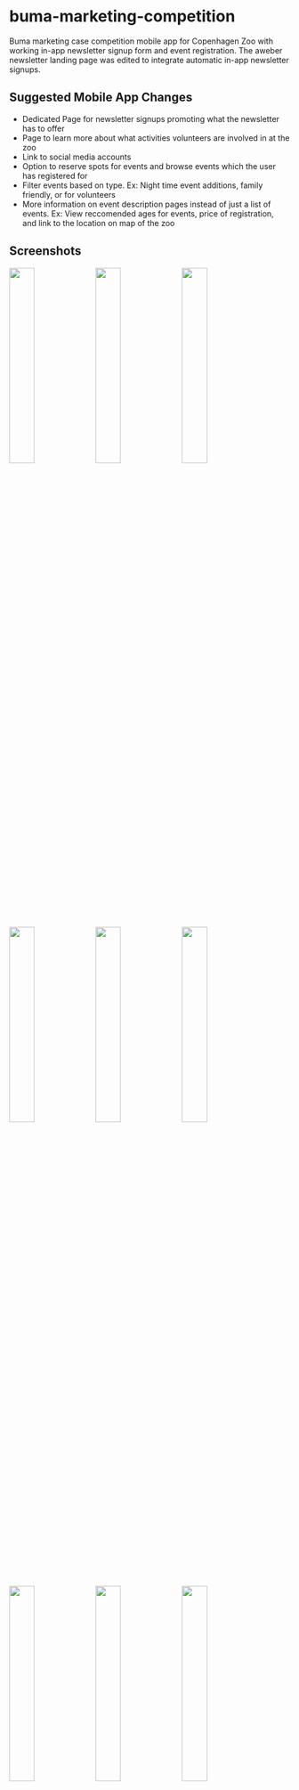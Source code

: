 # buma-marketing-competition
Buma marketing case competition mobile app for Copenhagen Zoo with working in-app newsletter signup form and event registration. The aweber newsletter landing page was edited to integrate automatic in-app newsletter signups.

## Suggested Mobile App Changes
* Dedicated Page for newsletter signups promoting what the newsletter has to offer
* Page to learn more about what activities volunteers are involved in at the zoo
* Link to social media accounts
* Option to reserve spots for events and browse events which the user has registered for
* Filter events based on type. Ex: Night time event additions, family friendly, or for volunteers
* More information on event description pages instead of just a list of events. Ex: View reccomended ages for events, price of registration, and link to the location on map of the zoo

## Screenshots

<p float="left">
<img src="https://user-images.githubusercontent.com/81270095/227115797-08354ec6-0c33-48ef-bb1b-004aa0a8d71f.png" width="30%">
  <img src="https://user-images.githubusercontent.com/81270095/227111551-294726fe-91b2-46e8-9f0c-c2af29cbde9a.png" width="30%">
<img src="https://user-images.githubusercontent.com/81270095/227111549-8ad23989-bd38-4ed7-a5d8-0cbc2331450e.png" width="30%">

</p>
<p float="left">

<img src="https://user-images.githubusercontent.com/81270095/227111543-2cd17c8e-50bc-4baa-aef3-088e0e0a8ac5.png" width="30%">
<img src="https://user-images.githubusercontent.com/81270095/227276994-cacc4f04-e0fb-4dd4-acb4-cd3a6fbbae9d.png" width="30%">
<img src="https://user-images.githubusercontent.com/81270095/227111547-3d72bf4c-fc38-4368-8c4b-7fd850dea824.png" width="30%">
  </p>
  <p float="left">

<img src="https://user-images.githubusercontent.com/81270095/227111558-c202cc90-692e-4824-8963-fff8c9650ad5.png" width="30%">
  <img src="https://user-images.githubusercontent.com/81270095/227111540-787477c6-99fe-440c-b5f9-74aaaf6378a8.png" width="30%">
<img src="https://user-images.githubusercontent.com/81270095/227111545-bbd67600-a382-4429-a95b-d9180dee48da.png" width="30%">

    </p>
